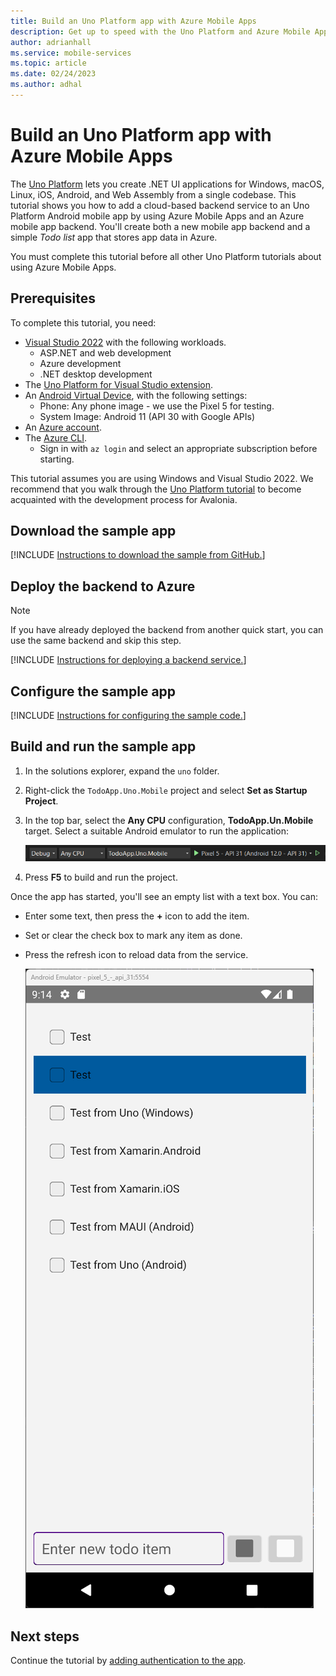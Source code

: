 ```yaml
---
title: Build an Uno Platform app with Azure Mobile Apps
description: Get up to speed with the Uno Platform and Azure Mobile Apps with our tutorial.
author: adrianhall
ms.service: mobile-services
ms.topic: article
ms.date: 02/24/2023
ms.author: adhal
---
```


# Build an Uno Platform app with Azure Mobile Apps

The [Uno Platform](https://platform.uno/) lets you create .NET UI applications for Windows, macOS, Linux, iOS, Android, and Web Assembly from a single codebase.  This tutorial shows you how to add a cloud-based backend service to an Uno Platform Android mobile app by using Azure Mobile Apps and an Azure mobile app backend. You'll create both a new mobile app backend and a simple *Todo list* app that stores app data in Azure.

You must complete this tutorial before all other Uno Platform tutorials about using Azure Mobile Apps.

## Prerequisites

To complete this tutorial, you need:

* [Visual Studio 2022](/visualstudio/install/install-visual-studio?view=vs-2022&preserve-view=true) with the following workloads.
  * ASP.NET and web development
  * Azure development
  * .NET desktop development
* The [Uno Platform for Visual Studio extension](https://platform.uno/visual-studio/).
* An [Android Virtual Device](https://developer.android.com/studio/run/managing-avds), with the following settings:
  * Phone: Any phone image - we use the Pixel 5 for testing.
  * System Image: Android 11 (API 30 with Google APIs)
* An [Azure account](https://azure.microsoft.com/pricing/free-trial).
* The [Azure CLI](/cli/azure/install-azure-cli).
  * Sign in with `az login` and select an appropriate subscription before starting.

This tutorial assumes you are using Windows and Visual Studio 2022.  We recommend that you walk through the [Uno Platform tutorial](https://platform.uno/docs/articles/getting-started-tutorial-1.html) to become acquainted with the development process for Avalonia.

## Download the sample app

[!INCLUDE [Instructions to download the sample from GitHub.](~/mobile-apps/azure-mobile-apps/includes/quickstart/windows/download-sample.md)]

## Deploy the backend to Azure

> [!NOTE]
> If you have already deployed the backend from another quick start, you can use the same backend and skip this step.

[!INCLUDE [Instructions for deploying a backend service.](~/mobile-apps/azure-mobile-apps/includes/quickstart/windows/deploy-backend.md)]

## Configure the sample app

[!INCLUDE [Instructions for configuring the sample code.](~/mobile-apps/azure-mobile-apps/includes/quickstart/windows/configure-sample.md)]

## Build and run the sample app

1. In the solutions explorer, expand the `uno` folder.
1. Right-click the `TodoApp.Uno.Mobile` project and select **Set as Startup Project**.
1. In the top bar, select the **Any CPU** configuration, **TodoApp.Un.Mobile** target.  Select a suitable Android emulator to run the application:

    ![Screenshot of the Visual Studio configuration bar.](./media/win-configuration.png)

1. Press **F5** to build and run the project.

Once the app has started, you'll see an empty list with a text box.  You can:

* Enter some text, then press the **+** icon to add the item.
* Set or clear the check box to mark any item as done.
* Press the refresh icon to reload data from the service.

    ![Screenshot of the Uno Platform app running on Android.](./media/running-app.png)

## Next steps

Continue the tutorial by [adding authentication to the app](./authentication.md).
